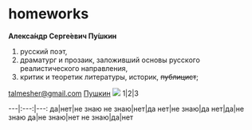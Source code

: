 # homeworks
**Алекса́ндр Серге́евич Пу́шкин**
 1. русский поэт, 
 2. драматург и прозаик, заложивший основы русского реалистического направления, 
 3. критик и теоретик литературы, историк, ~~публицист~~;
 
 talmesher@gmail.com
 [Пушкин](https://ru.wikipedia.org/wiki/%D0%9F%D1%83%D1%88%D0%BA%D0%B8%D0%BD,_%D0%90%D0%BB%D0%B5%D0%BA%D1%81%D0%B0%D0%BD%D0%B4%D1%80_%D0%A1%D0%B5%D1%80%D0%B3%D0%B5%D0%B5%D0%B2%D0%B8%D1%87)
 ![](https://upload.wikimedia.org/wikipedia/commons/thumb/7/7a/Orest_Kiprensky_-_%D0%9F%D0%BE%D1%80%D1%82%D1%80%D0%B5%D1%82_%D0%BF%D0%BE%D1%8D%D1%82%D0%B0_%D0%90.%D0%A1.%D0%9F%D1%83%D1%88%D0%BA%D0%B8%D0%BD%D0%B0_-_Google_Art_Project.jpg/777px-Orest_Kiprensky_-_%D0%9F%D0%BE%D1%80%D1%82%D1%80%D0%B5%D1%82_%D0%BF%D0%BE%D1%8D%D1%82%D0%B0_%D0%90.%D0%A1.%D0%9F%D1%83%D1%88%D0%BA%D0%B8%D0%BD%D0%B0_-_Google_Art_Project.jpg)
 1|2|3

---|:---:|---:
да|нет|не знаю
не знаю|нет|да
нет|не знаю|да
нет|да|не знаю
да|не знаю|нет
не знаю|да|нет
